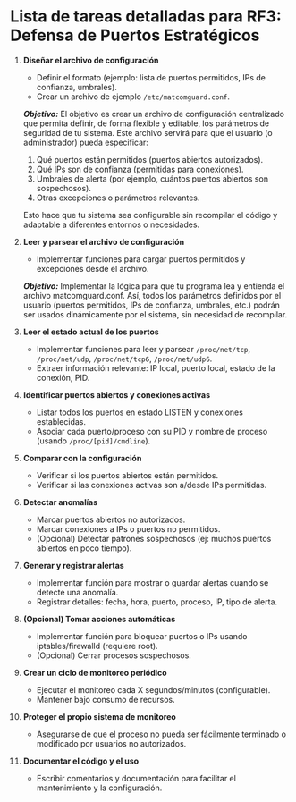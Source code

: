 # Lista de tareas detalladas para RF3: Defensa de Puertos Estratégicos

1. **Diseñar el archivo de configuración**
   - Definir el formato (ejemplo: lista de puertos permitidos, IPs de confianza, umbrales).
   - Crear un archivo de ejemplo `/etc/matcomguard.conf`.
   
   ***Objetivo:*** El objetivo es crear un archivo de configuración centralizado que permita definir, de forma flexible y editable, los parámetros de seguridad de tu sistema. Este archivo servirá para que el usuario (o administrador) pueda especificar:
      1. Qué puertos están permitidos (puertos abiertos autorizados).
      2. Qué IPs son de confianza (permitidas para conexiones).
      3. Umbrales de alerta (por ejemplo, cuántos puertos abiertos son sospechosos).
      4. Otras excepciones o parámetros relevantes.
   
   Esto hace que tu sistema sea configurable sin recompilar el código y adaptable a diferentes entornos o necesidades.

2. **Leer y parsear el archivo de configuración**
   - Implementar funciones para cargar puertos permitidos y excepciones desde el archivo.

   ***Objetivo:*** Implementar la lógica para que tu programa lea y entienda el archivo matcomguard.conf. Así, todos los parámetros definidos por el usuario (puertos permitidos, IPs de confianza, umbrales, etc.) podrán ser usados dinámicamente por el sistema, sin necesidad de recompilar.

3. **Leer el estado actual de los puertos**
   - Implementar funciones para leer y parsear `/proc/net/tcp`, `/proc/net/udp`, `/proc/net/tcp6`, `/proc/net/udp6`.
   - Extraer información relevante: IP local, puerto local, estado de la conexión, PID.

4. **Identificar puertos abiertos y conexiones activas**
   - Listar todos los puertos en estado LISTEN y conexiones establecidas.
   - Asociar cada puerto/proceso con su PID y nombre de proceso (usando `/proc/[pid]/cmdline`).

5. **Comparar con la configuración**
   - Verificar si los puertos abiertos están permitidos.
   - Verificar si las conexiones activas son a/desde IPs permitidas.

6. **Detectar anomalías**
   - Marcar puertos abiertos no autorizados.
   - Marcar conexiones a IPs o puertos no permitidos.
   - (Opcional) Detectar patrones sospechosos (ej: muchos puertos abiertos en poco tiempo).

7. **Generar y registrar alertas**
   - Implementar función para mostrar o guardar alertas cuando se detecte una anomalía.
   - Registrar detalles: fecha, hora, puerto, proceso, IP, tipo de alerta.

8. **(Opcional) Tomar acciones automáticas**
   - Implementar función para bloquear puertos o IPs usando iptables/firewalld (requiere root).
   - (Opcional) Cerrar procesos sospechosos.

9. **Crear un ciclo de monitoreo periódico**
   - Ejecutar el monitoreo cada X segundos/minutos (configurable).
   - Mantener bajo consumo de recursos.

10. **Proteger el propio sistema de monitoreo**
    - Asegurarse de que el proceso no pueda ser fácilmente terminado o modificado por usuarios no autorizados.

11. **Documentar el código y el uso**
    - Escribir comentarios y documentación para facilitar el mantenimiento y la configuración.